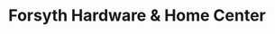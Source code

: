 ---
title: "Forsyth Hardware & Home Center"
url: /forsyth/forsyth-hardware-and-home-center/
shop: doors
---